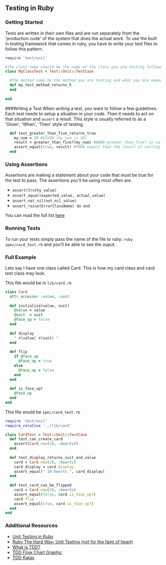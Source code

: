 ## Testing in Ruby

### Getting Started
Tests are written in their own files and are run separately from the 'production code' of the system that does the actual work. To use the built in testing framework that comes in ruby, you have to write your test files to follow this pattern.

``` rb
require 'test/unit'

#The class name should be the name of the class you are testing followed by Test
class MyClassTest < Test::Unit::TestCase

  #The method name be the method you are testing and what you are expecting, must start with the word test
  def my_test_method_returns_5
  end
  
end
```

###Writing a Test
When writing a test, you want to follow a few guidelines. Each test needs to setup a situation in your code. Then it needs to act on that situation and `assert` a result. This style is usually referred to as a 'Given', 'When', 'Then' style of testing.

``` rb
  def test_greater_than_five_returns_true
    my_num = 10 #GIVEN (my_num is 10)
    result = greater_than_five?(my_num) #WHEN greater_than_five? is called with my_num
    assert_equal(true, result) #THEN expect that the result of calling our method should return true
  end
```

### Using Assertions
Assertions are making a statement about your code that must be true for the test to pass. The assertions you'll be using most often are.

  - `assert(truthy_value)`
  - `assert_equal(expected_value, actual_value)`
  - `assert_not_nil(not_nil_value)`
  - `assert_raise(ErrorClassName) do end`

You can read the full list [here](http://ruby-doc.org/stdlib-2.1.2/libdoc/test/unit/rdoc/Test/Unit/Assertions.html#method-i-assert_raise)

### Running Tests
To run your tests simply pass the name of the file to ruby: `ruby spec/card_test.rb` and you'll be able to see the ouput.


### Full Example
Lets say I have one class called Card. This is how my card class and card test class may look.

This file would be in `lib/card.rb`
``` rb
class Card
  attr_accessor :value, :suit
  
  def initialize(value, suit)
    @value = value
    @suit  = suit
    @face_up = false
  end
  
  def display
    " #{value} #{suit} "
  end
  
  def flip
    if @face_up
      @face_up = true
    else
      @face_up = false
    end
  end
  
  def is_face_up?
    @face_up
  end
end
```
This file would be `spec/card_test.rb`
``` rb
require 'test/unit'
require_relative '../lib/card'

class CardTest < Test::Unit::TestCase
  def test_can_create_card
    assert(Card.new(10, :hearts))
  end
  
  def test_display_returns_suit_and_value
    card = Card.new(10, :hearts)
    card_display = card.display
    assert_equal(" 10 hearts ", card_display)
  end
  
  def test_card_can_be_flipped
    card = Card.new(10, :hearts)
    assert_equal(false, card.is_face_up?)
    card.flip
    assert_equal(true, card.is_face_up?)
  end
end
```


### Additional Resources
  - [Unit Testing in Ruby](http://en.wikibooks.org/wiki/Ruby_Programming/Unit_testing)
  - [Ruby The Hard Way: Unit Testing (not for the faint of heart)](http://learnrubythehardway.org/book/ex47.html)
  - [What is TDD?](http://c2.com/cgi/wiki?TestDrivenDevelopment)
  - [TDD Flow Chart Graphic](http://luizricardo.org/wordpress/wp-content/upload-files/2014/05/tdd_flow.gif)
  - [TDD Katas](https://github.com/garora/TDD-Katas)
